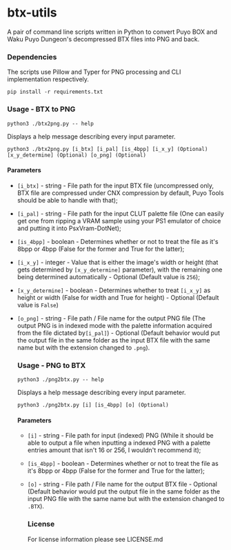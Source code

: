 # btx-utils
A pair of command line scripts written in Python to convert Puyo BOX and Waku Puyo Dungeon's decompressed BTX files into PNG and back.



### Dependencies

The scripts use Pillow and Typer for PNG processing and CLI implementation respectively.

`pip install -r requirements.txt`

### Usage - BTX to PNG

`python3 ./btx2png.py -- help`

Displays a help message describing every input parameter.

`python3 ./btx2png.py [i_btx] [i_pal] [is_4bpp] [i_x_y] (Optional) [x_y_determine] (Optional) [o_png] (Optional)`

#### Parameters

- `[i_btx]` - string - File path for the input BTX file (uncompressed only, BTX file are compressed under CNX compression by default, Puyo Tools should be able to handle with that);

- `[i_pal]` - string - File path for the input CLUT palette file (One can easily get one from ripping a VRAM sample using your PS1 emulator of choice and putting it into PsxVram-DotNet);

- `[is_4bpp]` - boolean - Determines whether or not to treat the file as it's 8bpp or 4bpp (False for the former and True for the latter);

- `[i_x_y]` - integer - Value that is either the image's width or height (that gets determined by `[x_y_determine]` parameter), with the remaining one being determined automatically  - Optional (Default value is `256`);

- `[x_y_determine]` - boolean - Determines whether to treat `[i_x_y]` as height or width (False for width and True for height) - Optional (Default value is `False`)

- `[o_png]` - string - File path / File name for the output PNG file (The output PNG is in indexed mode with the palette information acquired from  the file dictated by`[i_pal]`) - Optional (Default behavior would put the output file in the same folder as the input BTX file with the same name but with the extension changed to `.png`).

  [//]: # (Hello)

  

  ### Usage - PNG to BTX

  `python3 ./png2btx.py -- help`

  Displays a help message describing every input parameter.

  `python3 ./png2btx.py [i] [is_4bpp] [o] (Optional)`

  #### Parameters

  - `[i]` - string - File path for input (indexed) PNG (While it should be able to output a file when inputting a indexed PNG with a palette entries amount that isn't 16 or 256, I wouldn't recommend it);

  - `[is_4bpp]` - boolean - Determines whether or not to treat the file as it's 8bpp or 4bpp (False for the former and True for the latter);

  - `[o]` - string - File path / File name for the output BTX file  - Optional (Default behavior would put the output file in the same folder as the input PNG file with the same name but with the extension changed to `.BTX`).

    [//]: # (Hello)

    

    ### License
  
    For license information please see LICENSE.md
    
    



